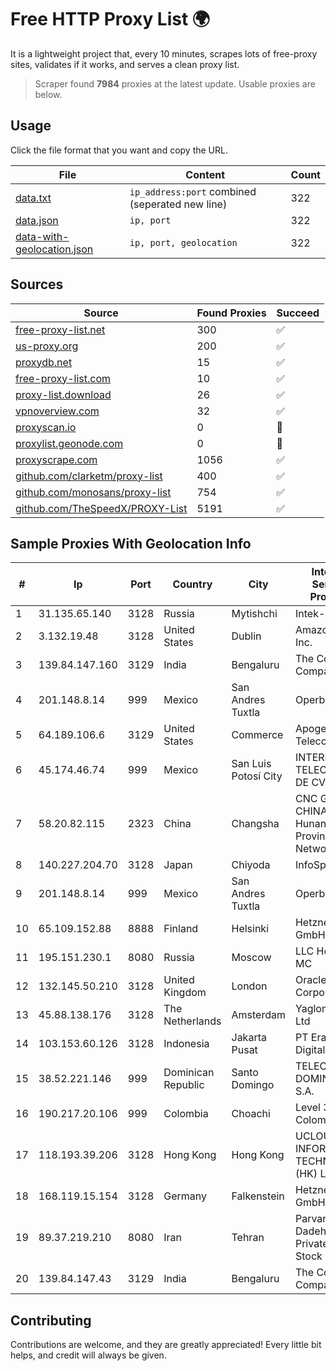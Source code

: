 
# Free HTTP Proxy List 🌍

It is a lightweight project that, every 10 minutes, scrapes lots of free-proxy sites, validates if it works, and serves a clean proxy list.


> Scraper found **7984** proxies at the latest update. Usable proxies are below.

## Usage

Click the file format that you want and copy the URL.


|File|Content|Count|
|----|-------|-----|
|[data.txt](https://raw.githubusercontent.com/themiralay/Proxy-List-World/master/data.txt)|`ip_address:port` combined (seperated new line)|322|
|[data.json](https://raw.githubusercontent.com/themiralay/Proxy-List-World/master/data.json)|`ip, port`|322|
|[data-with-geolocation.json](https://raw.githubusercontent.com/themiralay/Proxy-List-World/master/data-with-geolocation.json)|`ip, port, geolocation`|322|

## Sources

|Source|Found Proxies|Succeed|
|------|-------------|-------|
|[free-proxy-list.net](https://free-proxy-list.net)|300|✅|
|[us-proxy.org](https://www.us-proxy.org)|200|✅|
|[proxydb.net](http://proxydb.net)|15|✅|
|[free-proxy-list.com](https://free-proxy-list.com/?page=&port=&type%5B%5D=http&type%5B%5D=https&up_time=0&search=Search)|10|✅|
|[proxy-list.download](https://www.proxy-list.download/HTTP)|26|✅|
|[vpnoverview.com](https://vpnoverview.com/privacy/anonymous-browsing/free-proxy-servers)|32|✅|
|[proxyscan.io](https://www.proxyscan.io)|0|🚫|
|[proxylist.geonode.com](https://proxylist.geonode.com/api/proxy-list?limit=300&page=1&sort_by=lastChecked&sort_type=desc&protocols=http,https)|0|🚫|
|[proxyscrape.com](https://api.proxyscrape.com/v2/?request=displayproxies&protocol=http&timeout=10000&country=all&ssl=all&anonymity=all)|1056|✅|
|[github.com/clarketm/proxy-list](https://raw.githubusercontent.com/clarketm/proxy-list/master/proxy-list-raw.txt)|400|✅|
|[github.com/monosans/proxy-list](https://raw.githubusercontent.com/monosans/proxy-list/main/proxies/http.txt)|754|✅|
|[github.com/TheSpeedX/PROXY-List](https://raw.githubusercontent.com/TheSpeedX/PROXY-List/master/http.txt)|5191|✅|


## Sample Proxies With Geolocation Info

|#|Ip|Port|Country|City|Internet Service Provider|
|-|--|----|-------|----|-------------------------|
|1|31.135.65.140|3128|Russia|Mytishchi|Intek-M LLC|
|2|3.132.19.48|3128|United States|Dublin|Amazon.com, Inc.|
|3|139.84.147.160|3129|India|Bengaluru|The Constant Company, LLC|
|4|201.148.8.14|999|Mexico|San Andres Tuxtla|Operbes|
|5|64.189.106.6|3129|United States|Commerce|Apogee Telecom Inc.|
|6|45.174.46.74|999|Mexico|San Luis Potosí City|INTERPHONET TELECOM, SA DE CV|
|7|58.20.82.115|2323|China|Changsha|CNC Group CHINA169 Hunan Province Network|
|8|140.227.204.70|3128|Japan|Chiyoda|InfoSphere|
|9|201.148.8.14|999|Mexico|San Andres Tuxtla|Operbes|
|10|65.109.152.88|8888|Finland|Helsinki|Hetzner Online GmbH|
|11|195.151.230.1|8080|Russia|Moscow|LLC Home Me MC|
|12|132.145.50.210|3128|United Kingdom|London|Oracle Corporation|
|13|45.88.138.176|3128|The Netherlands|Amsterdam|Yaglom Labs Ltd|
|14|103.153.60.126|3128|Indonesia|Jakarta Pusat|PT Era Awan Digital|
|15|38.52.221.146|999|Dominican Republic|Santo Domingo|TELECABLE DOMINICANO, S.A.|
|16|190.217.20.106|999|Colombia|Choachi|Level 3 Colombia S.A|
|17|118.193.39.206|3128|Hong Kong|Hong Kong|UCLOUD INFORMATION TECHNOLOGY (HK) LIMITED|
|18|168.119.15.154|3128|Germany|Falkenstein|Hetzner Online GmbH|
|19|89.37.219.210|8080|Iran|Tehran|Parvaresh Dadeha Co. Private Joint Stock|
|20|139.84.147.43|3129|India|Bengaluru|The Constant Company, LLC|



## Contributing

Contributions are welcome, and they are greatly appreciated! Every
little bit helps, and credit will always be given.

